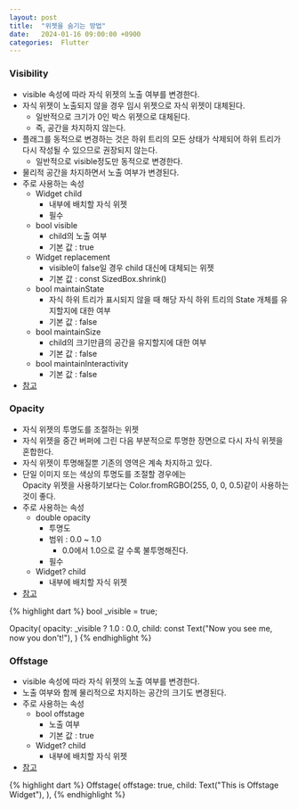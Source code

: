 ```yaml
---
layout: post
title:  "위젯을 숨기는 방법"
date:   2024-01-16 09:00:00 +0900
categories:  Flutter
---
```


### Visibility

- visible 속성에 따라 자식 위젯의 노출 여부를 변경한다.
- 자식 위젯이 노출되지 않을 경우 임시 위젯으로 자식 위젯이 대체된다.
    - 일반적으로 크기가 0인 박스 위젯으로 대체된다.
    - 즉, 공간을 차지하지 않는다.
- 플래그를 동적으로 변경하는 것은 하위 트리의 모든 상태가 삭제되어 하위 트리가 다시 작성될 수 있으므로 권장되지 않는다.
    - 일반적으로 visible정도만 동적으로 변경한다.
- 물리적 공간을 차지하면서 노출 여부가 변경된다.
- 주로 사용하는 속성
    - Widget child
        - 내부에 배치할 자식 위젯
        - 필수
    - bool visible
        - child의 노출 여부
        - 기본 값 : true
    - Widget replacement
        - visible이 false일 경우 child 대신에 대체되는 위젯
        - 기본 값 : const SizedBox.shrink()
    - bool maintainState
        - 자식 하위 트리가 표시되지 않을 때 해당 자식 하위 트리의 State 개체를 유지할지에 대한 여부
        - 기본 값 : false
    - bool maintainSize
        - child의 크기만큼의 공간을 유지할지에 대한 여부
        - 기본 값 : false
    - bool maintainInteractivity
        - 기본 값 : false
- [참고](https://api.flutter.dev/flutter/widgets/Visibility-class.html)

### Opacity

- 자식 위젯의 투명도를 조절하는 위젯
- 자식 위젯을 중간 버퍼에 그린 다음 부분적으로 투명한 장면으로 다시 자식 위젯을 혼합한다.
- 자식 위젯이 투명해질뿐 기존의 영역은 계속 차지하고 있다.
- 단일 이미지 또는 색상의 투명도를 조절할 경우에는  
Opacity 위젯을 사용하기보다는 Color.fromRGBO(255, 0, 0, 0.5)같이 사용하는 것이 좋다.
- 주로 사용하는 속성
    - double opacity
        - 투명도
        - 범위 : 0.0 ~ 1.0
            - 0.0에서 1.0으로 갈 수록 불투명해진다.
        - 필수
    - Widget? child
        - 내부에 배치할 자식 위젯
- [참고](https://api.flutter.dev/flutter/widgets/Opacity-class.html)

{% highlight dart %}
bool _visible = true;

Opacity(
  opacity: _visible ? 1.0 : 0.0,
  child: const Text("Now you see me, now you don't!"),
)
{% endhighlight %}

### Offstage

- visible 속성에 따라 자식 위젯의 노출 여부를 변경한다.
- 노출 여부와 함께 물리적으로 차지하는 공간의 크기도 변경된다.
- 주로 사용하는 속성
    - bool offstage
        - 노출 여부
        - 기본 값 : true
    - Widget? child
        - 내부에 배치할 자식 위젯
- [참고](https://api.flutter.dev/flutter/widgets/Offstage-class.html)

{% highlight dart %}
Offstage(
   offstage: true,
   child: Text("This is Offstage Widget"),
),
{% endhighlight %}